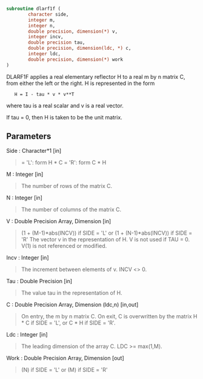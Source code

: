 ```fortran
subroutine dlarf1f (
		character side,
		integer m,
		integer n,
		double precision, dimension(*) v,
		integer incv,
		double precision tau,
		double precision, dimension(ldc, *) c,
		integer ldc,
		double precision, dimension(*) work
)
```

 DLARF1F applies a real elementary reflector H to a real m by n matrix
 C, from either the left or the right. H is represented in the form

       H = I - tau * v * v**T

 where tau is a real scalar and v is a real vector.

 If tau = 0, then H is taken to be the unit matrix.

## Parameters
Side : Character*1 [in]
> = 'L': form  H * C
> = 'R': form  C * H

M : Integer [in]
> The number of rows of the matrix C.

N : Integer [in]
> The number of columns of the matrix C.

V : Double Precision Array, Dimension [in]
> (1 + (M-1)*abs(INCV)) if SIDE = 'L'
> or (1 + (N-1)*abs(INCV)) if SIDE = 'R'
> The vector v in the representation of H. V is not used if
> TAU = 0. V(1) is not referenced or modified.

Incv : Integer [in]
> The increment between elements of v. INCV <> 0.

Tau : Double Precision [in]
> The value tau in the representation of H.

C : Double Precision Array, Dimension (ldc,n) [in,out]
> On entry, the m by n matrix C.
> On exit, C is overwritten by the matrix H * C if SIDE = 'L',
> or C * H if SIDE = 'R'.

Ldc : Integer [in]
> The leading dimension of the array C. LDC >= max(1,M).

Work : Double Precision Array, Dimension [out]
> (N) if SIDE = 'L'
> or (M) if SIDE = 'R'

